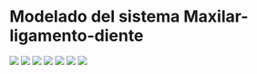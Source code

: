 # Modelado del sistema Maxilar-ligamento-diente

![](https://oicampo-uao.github.io/academics/images/dent1.jpeg)
![](https://oicampo-uao.github.io/academics/images/dent2.jpeg)
![](https://oicampo-uao.github.io/academics/images/dent3.jpeg)
![](https://oicampo-uao.github.io/academics/images/dent4.jpeg)
![](https://oicampo-uao.github.io/academics/images/dent5.jpeg)
![](https://oicampo-uao.github.io/academics/images/dent6.jpeg)
![](https://oicampo-uao.github.io/academics/images/dent7.jpeg)